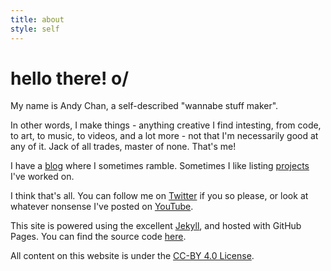 ```yaml
---
title: about
style: self
---
```

<h1 class="emphasis-highlight">hello there! o/</h1>

My name is Andy Chan, a self-described "wannabe stuff maker".

In other words, I make things - anything creative I find intesting, from code, to art, to music, to videos, and a lot more - not that I'm necessarily good at any of it. Jack of all trades, master of none. That's me!

I have a [blog](/blog.html) where I sometimes ramble. Sometimes I like listing [projects](/projects.html) I've worked on.

I think that's all. You can follow me on [Twitter](https://twitter.com/12bz_trenchcoat) if you so please, or look at whatever nonsense I've posted on [YouTube](https://youtube.com/andychanpineapples).

This site is powered using the excellent [Jekyll](https://jekyllrb.com), and hosted with GitHub Pages. You can find the source code [here](https://github.com/andythepie/andythepie.github.io).

All content on this website is under the [CC-BY 4.0 License](https://creativecommons.org/licenses/by/4.0/legalcode).